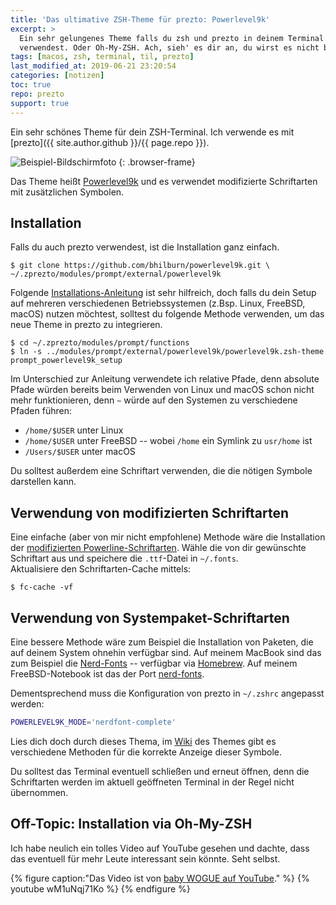 ```yaml
---
title: 'Das ultimative ZSH-Theme für prezto: Powerlevel9k'
excerpt: >
  Ein sehr gelungenes Theme falls du zsh und prezto in deinem Terminal
  verwendest. Oder Oh-My-ZSH. Ach, sieh' es dir an, du wirst es nicht bereuen!
tags: [macos, zsh, terminal, til, prezto]
last_modified_at: 2019-06-21 23:20:54
categories: [notizen]
toc: true
repo: prezto
support: true
---
```


Ein sehr schönes Theme für dein ZSH-Terminal. Ich verwende es mit
[prezto]({{ site.author.github }}/{{ page.repo }}).

![Beispiel-Bildschirmfoto](/assets/images/prezto-zsh-theme-demo.jpg)
{: .browser-frame}

Das Theme heißt [Powerlevel9k](https://github.com/bhilburn/powerlevel9k) und es
verwendet modifizierte Schriftarten mit zusätzlichen Symbolen.

## Installation

Falls du auch prezto verwendest, ist die Installation ganz einfach.

``` terminal
$ git clone https://github.com/bhilburn/powerlevel9k.git \
~/.zprezto/modules/prompt/external/powerlevel9k
```

Folgende [Installations-Anleitung][Installation] ist sehr hilfreich, doch falls du dein Setup
auf mehreren verschiedenen Betriebssystemen (z.Bsp. Linux, FreeBSD, macOS)
nutzen möchtest, solltest du folgende Methode verwenden, um das neue Theme in
prezto zu integrieren.

[Installation]: https://github.com/bhilburn/powerlevel9k/wiki/Install-Instructions#option-3-install-for-prezto

``` terminal
$ cd ~/.zprezto/modules/prompt/functions
$ ln -s ../modules/prompt/external/powerlevel9k/powerlevel9k.zsh-theme prompt_powerlevel9k_setup
```

Im Unterschied zur Anleitung verwendete ich relative Pfade, denn absolute Pfade
würden bereits beim Verwenden von Linux und macOS schon nicht mehr funktionieren,
denn `~` würde auf den Systemen zu verschiedene Pfaden führen:

- `/home/$USER` unter Linux
- `/home/$USER` unter FreeBSD -- wobei `/home` ein Symlink zu `usr/home` ist
- `/Users/$USER` unter macOS

Du solltest außerdem eine Schriftart verwenden, die die nötigen Symbole
darstellen kann.

## Verwendung von modifizierten Schriftarten

Eine einfache (aber von mir nicht empfohlene) Methode wäre die Installation der
[modifizierten Powerline-Schriftarten][patched]. Wähle die von dir gewünschte
Schriftart aus und speichere die `.ttf`-Datei in `~/.fonts`.  
Aktualisiere den Schriftarten-Cache mittels:

``` terminal
$ fc-cache -vf
```

## Verwendung von Systempaket-Schriftarten

Eine bessere Methode wäre zum Beispiel die Installation von Paketen, die auf
deinem System ohnehin verfügbar sind. Auf meinem MacBook sind das zum Beispiel die
[Nerd-Fonts](https://github.com/ryanoasis/nerd-fonts#option-4-homebrew-fonts) --
verfügbar via [Homebrew](https://brew.sh/index_de).
Auf meinem FreeBSD-Notebook ist das der Port
[nerd-fonts](https://www.freshports.org/x11-fonts/nerd-fonts).

Dementsprechend muss die Konfiguration von prezto in `~/.zshrc` angepasst werden:

```bash
POWERLEVEL9K_MODE='nerdfont-complete'
```

Lies dich doch durch dieses Thema, im [Wiki][schriftarten] des Themes gibt es
verschiedene Methoden für die korrekte Anzeige dieser Symbole.

[schriftarten]: https://github.com/bhilburn/powerlevel9k/wiki/Install-Instructions#step-2-install-a-powerline-font
[patched]: https://github.com/gabrielelana/awesome-terminal-fonts/tree/patching-strategy/patched

Du solltest das Terminal eventuell schließen und erneut öffnen, denn die
Schriftarten werden im aktuell geöffneten Terminal in der Regel nicht übernommen.

## Off-Topic: Installation via Oh-My-ZSH

Ich habe neulich ein tolles Video auf YouTube gesehen und dachte, dass das
eventuell für mehr Leute interessant sein könnte. Seht selbst.

{% figure caption:"Das Video ist von [baby WOGUE auf YouTube](https://www.youtube.com/channel/UCZWadyLVO4ZnMgLrRVtS6VA)." %}
{% youtube wM1uNqj71Ko %}
{% endfigure %}
